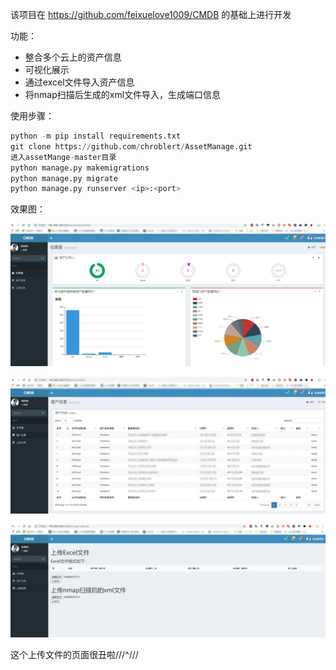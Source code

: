 该项目在 https://github.com/feixuelove1009/CMDB 的基础上进行开发

功能：

- 整合多个云上的资产信息
- 可视化展示
- 通过excel文件导入资产信息
- 将nmap扫描后生成的xml文件导入，生成端口信息

使用步骤：

```python
python -m pip install requirements.txt
git clone https://github.com/chroblert/AssetManage.git
进入assetMange-master目录
python manage.py makemigrations
python manage.py migrate
python manage.py runserver <ip>:<port>
```

效果图：

![1575599919603](README/1575599919603.png)

![1575599962593](README/1575599962593.png)

![1575599988081](README/1575599988081.png)

这个上传文件的页面很丑啦///^///